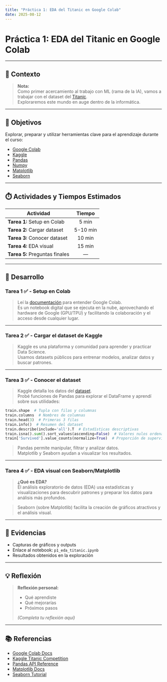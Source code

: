 ```yaml
---
title: "Práctica 1: EDA del Titanic en Google Colab"
date: 2025-08-12
---
```


# Práctica 1: EDA del Titanic en Google Colab

---

## 📝 Contexto

> **Nota:**  
> Como primer acercamiento al trabajo con ML (rama de la IA), vamos a trabajar con el dataset del [Titanic](https://www.kaggle.com/competitions/titanic/data).  
> Exploraremos este mundo en auge dentro de la informática.

---

## 🎯 Objetivos

Explorar, preparar y utilizar herramientas clave para el aprendizaje durante el curso:

- [Google Colab](https://colab.google/)
- [Kaggle](https://www.kaggle.com/)
- [Pandas](https://pandas.pydata.org/docs/)
- [Numpy](https://numpy.org/doc/stable/)
- [Matplotlib](https://matplotlib.org/stable/users/index)
- [Seaborn](https://seaborn.pydata.org/tutorial.html)

---

## ⏱️ Actividades y Tiempos Estimados

| Actividad                      | Tiempo      |
|--------------------------------|:----------:|
| **Tarea 1:** Setup en Colab    | 5 min      |
| **Tarea 2:** Cargar dataset    | 5-10 min   |
| **Tarea 3:** Conocer dataset   | 10 min     |
| **Tarea 4:** EDA visual        | 15 min     |
| **Tarea 5:** Preguntas finales | —          |

---

## 🚀 Desarrollo

### Tarea 1 ✅ - Setup en Colab

> Leí la [documentación](https://colab.research.google.com/#scrollTo=vwnNlNIEwoZ8) para entender Google Colab.  
> Es un notebook digital que se ejecuta en la nube, aprovechando el hardware de Google (GPU/TPU) y facilitando la colaboración y el acceso desde cualquier lugar.

---

### Tarea 2 ✅ - Cargar el dataset de Kaggle

> Kaggle es una plataforma y comunidad para aprender y practicar Data Science.  
> Usamos datasets públicos para entrenar modelos, analizar datos y buscar patrones.

---

### Tarea 3 ✅ - Conocer el dataset

> Kaggle detalla los datos del [dataset](https://www.kaggle.com/competitions/titanic/data).  
> Probé funciones de Pandas para explorar el DataFrame y aprendí sobre sus utilidades:

```python
train.shape  # Tupla con filas y columnas
train.columns  # Nombres de columnas
train.head(3)  # Primeras 3 filas
train.info()  # Resumen del dataset
train.describe(include='all').T  # Estadísticas descriptivas
train.isna().sum().sort_values(ascending=False)  # Valores nulos ordenados
train['Survived'].value_counts(normalize=True)  # Proporción de supervivientes
```

> Pandas permite manipular, filtrar y analizar datos.  
> Matplotlib y Seaborn ayudan a visualizar los resultados.

---

### Tarea 4 ✅ - EDA visual con Seaborn/Matplotlib

> **¿Qué es EDA?**  
> El análisis exploratorio de datos (EDA) usa estadísticas y visualizaciones para descubrir patrones y preparar los datos para análisis más profundos.

> Seaborn (sobre Matplotlib) facilita la creación de gráficos atractivos y el análisis visual.

---

## 📸 Evidencias

- Capturas de gráficos y outputs
- Enlace al notebook: `p1_eda_titanic.ipynb`
- Resultados obtenidos en la exploración

---

## 💡 Reflexión

> **Reflexión personal:**  
> - Qué aprendiste  
> - Qué mejorarías  
> - Próximos pasos  
>
> *(Completa tu reflexión aquí)*

---

## 📚 Referencias

- [Google Colab Docs](https://colab.research.google.com/#scrollTo=vwnNlNIEwoZ8)
- [Kaggle Titanic Competition](https://www.kaggle.com/competitions/titanic/data)
- [Pandas API Reference](https://pandas.pydata.org/docs/reference/frame.html)
- [Matplotlib Docs](https://matplotlib.org/)
- [Seaborn Tutorial](https://seaborn.pydata.org/tutorial.html)